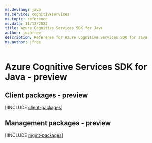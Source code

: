 ```yaml
---
ms.devlang: java
ms.service: cognitiveservices
ms.topic: reference
ms.data: 11/12/2022
title: Azure Cognitive Services SDK for Java
author: joshfree
description: Reference for Azure Cognitive Services SDK for Java
ms.author: jfree
---
```

# Azure Cognitive Services SDK for Java - preview

## Client packages - preview
[!INCLUDE [client-packages](cognitive-services-client-index.md)]
## Management packages - preview
[!INCLUDE [mgmt-packages](cognitive-services-mgmt-index.md)]